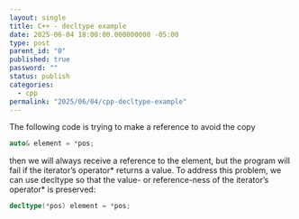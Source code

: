 ```yaml
---
layout: single
title: C++ - decltype example
date: 2025-06-04 18:00:00.000000000 -05:00
type: post
parent_id: "0"
published: true
password: ""
status: publish
categories:
  - cpp
permalink: "2025/06/04/cpp-decltype-example"
---
```


The following code is trying to make a reference to avoid the copy
```cpp
auto& element = *pos;
```

then we will always receive a reference to the element, but the program will fail if the iterator’s operator* returns a value. To address this problem, we can use decltype so that the value- or reference-ness of the iterator’s operator* is preserved:
```cpp
decltype(*pos) element = *pos;
```

